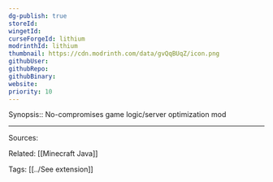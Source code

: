 ```yaml
---
dg-publish: true
storeId: 
wingetId: 
curseForgeId: lithium
modrinthId: lithium
thumbnail: https://cdn.modrinth.com/data/gvQqBUqZ/icon.png
githubUser: 
githubRepo: 
githubBinary: 
website: 
priority: 10
---
```


Synopsis:: No-compromises game logic/server optimization mod


---


Sources:

Related:
[[Minecraft Java]]

Tags:
[[../See extension]]